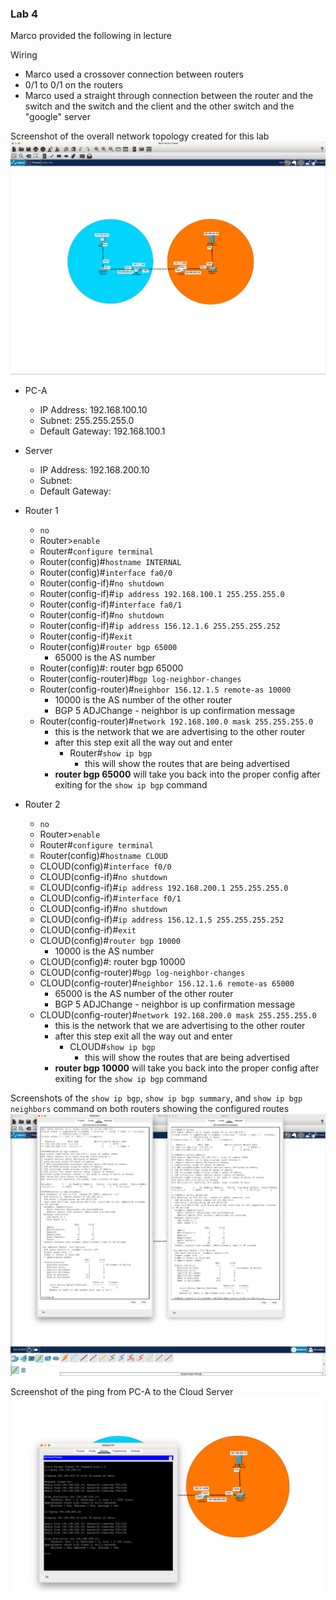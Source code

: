 ### Lab 4

Marco provided the following in lecture

Wiring
- Marco used a crossover connection between routers
 - 0/1 to 0/1 on the routers
- Marco used a straight through connection between the router and the switch and the switch and the client and the other switch and the "google" server

Screenshot of the overall network topology created for this lab
![Network Topology](media/lab4-2.png)

- PC-A
  - IP Address: 192.168.100.10
  - Subnet: 255.255.255.0
  - Default Gateway: 192.168.100.1
- Server
  - IP Address: 192.168.200.10
  - Subnet:
  - Default Gateway:  
- Router 1
  - `no`
  - Router>`enable`
  - Router#`configure terminal`
  - Router(config)#`hostname INTERNAL`
  - Router(config)#`interface fa0/0`
  - Router(config-if)#`no shutdown`
  - Router(config-if)#`ip address 192.168.100.1 255.255.255.0`
  - Router(config-if)#`interface fa0/1`
  - Router(config-if)#`no shutdown`
  - Router(config-if)#`ip address 156.12.1.6 255.255.255.252`
  - Router(config-if)#`exit`
  - Router(config)#`router bgp 65000`
    - 65000 is the AS number
  - Router(config)#: router bgp 65000  
  - Router(config-router)#`bgp log-neighbor-changes`
  - Router(config-router)#`neighbor 156.12.1.5 remote-as 10000`
    - 10000 is the AS number of the other router
    - BGP 5 ADJChange - neighbor is up confirmation message
  - Router(config-router)#`network 192.168.100.0 mask 255.255.255.0`
    - this is the network that we are advertising to the other router
    - after this step exit all the way out and enter
      - Router#`show ip bgp`
        - this will show the routes that are being advertised
    - **router bgp 65000** will take you back into the proper config after exiting for the `show ip bgp` command

- Router 2
  - `no`
  - Router>`enable`
  - Router#`configure terminal`
  - Router(config)#`hostname CLOUD`
  - CLOUD(config)#`interface f0/0`
  - CLOUD(config-if)#`no shutdown`
  - CLOUD(config-if)#`ip address 192.168.200.1 255.255.255.0`
  - CLOUD(config-if)#`interface f0/1`
  - CLOUD(config-if)#`no shutdown`
  - CLOUD(config-if)#`ip address 156.12.1.5 255.255.255.252`
  - CLOUD(config-if)#`exit`
  - CLOUD(config)#`router bgp 10000`
    - 10000 is the AS number
  - CLOUD(config)#: router bgp 10000
  - CLOUD(config-router)#`bgp log-neighbor-changes`
  - CLOUD(config-router)#`neighbor 156.12.1.6 remote-as 65000`
    - 65000 is the AS number of the other router
    - BGP 5 ADJChange - neighbor is up confirmation message
  - CLOUD(config-router)#`network 192.168.200.0 mask 255.255.255.0`
    - this is the network that we are advertising to the other router
    - after this step exit all the way out and enter
      - CLOUD#`show ip bgp`
        - this will show the routes that are being advertised
    - **router bgp 10000** will take you back into the proper config after exiting for the `show ip bgp` command

Screenshots of the `show ip bgp`, `show ip bgp summary`, and `show ip bgp neighbors` command on both routers showing the configured routes
![show ip bgp](media/lab4-1.png)

Screenshot of the ping from PC-A to the Cloud Server
![ping](media/lab4-3.png)
